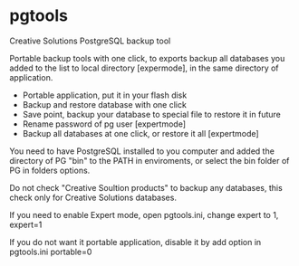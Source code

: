# pgtools

Creative Solutions PostgreSQL backup tool

Portable backup tools with one click, to exports backup all databases you added to the list to local directory [expermode], in the same directory of application.

- Portable application, put it in your flash disk
- Backup and restore database with one click
- Save point, backup your database to special file to restore it in future
- Rename password of pg user [expertmode]
- Backup all databases at one click, or restore it all [expertmode]

You need to have PostgreSQL installed to you computer and added the directory of PG "bin" to the PATH in enviroments, or select the bin folder of PG in folders options.

Do not check "Creative Soultion products" to backup any databases, this check only for Creative Solutions databases.

If you need to enable Expert mode, open pgtools.ini, change expert to 1, expert=1

If you do not want it portable application, disable it by add option in pgtools.ini portable=0